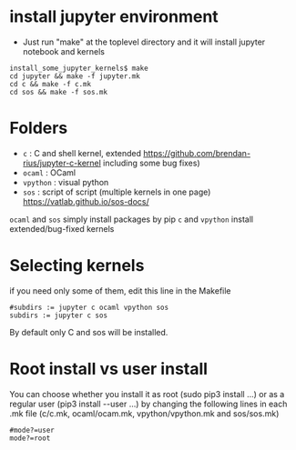 install jupyter environment
====================

* Just run "make" at the toplevel directory and it will install jupyter notebook and kernels

```
install_some_jupyter_kernels$ make
cd jupyter && make -f jupyter.mk
cd c && make -f c.mk
cd sos && make -f sos.mk
```

Folders
====================

* `c` : C and shell kernel, extended https://github.com/brendan-rius/jupyter-c-kernel including some bug fixes)
* `ocaml` : OCaml 
* `vpython` : visual python
* `sos` : script of script (multiple kernels in one page) https://vatlab.github.io/sos-docs/

`ocaml` and `sos` simply install packages by pip
`c` and `vpython` install extended/bug-fixed kernels

Selecting kernels
====================

if you need only some of them, edit this line in the Makefile

```
#subdirs := jupyter c ocaml vpython sos
subdirs := jupyter c sos
```

By default only C and sos will be installed.

Root install vs user install
====================

You can choose whether you install it as root (sudo pip3 install ...) or as a regular user (pip3 install --user ...) by changing the following lines in each .mk file (c/c.mk, ocaml/ocam.mk, vpython/vpython.mk and sos/sos.mk)

```
#mode?=user
mode?=root
```
